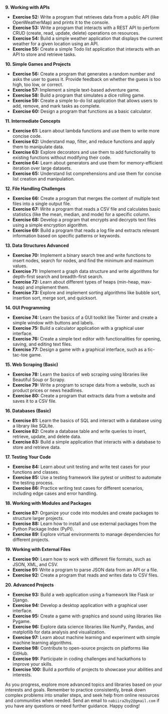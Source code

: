 **9. Working with APIs**

* **Exercise 52:** Write a program that retrieves data from a public API (like OpenWeatherMap) and prints it to the console.
* **Exercise 53:** Write a program that interacts with a REST API to perform CRUD (create, read, update, delete) operations on resources.
* **Exercise 54:** Build a simple weather application that displays the current weather for a given location using an API.
* **Exercise 55:** Create a simple Todo list application that interacts with an API to store and retrieve tasks.

**10.  Simple Games and Projects**

* **Exercise 56:** Create a program that generates a random number and asks the user to guess it. Provide feedback on whether the guess is too high, too low, or correct.
* **Exercise 57:** Implement a simple text-based adventure game.
* **Exercise 58:** Build a program that simulates a dice rolling game.
* **Exercise 59:** Create a simple to-do list application that allows users to add, remove, and mark tasks as complete.
* **Exercise 60:** Design a program that functions as a basic calculator.

**11. Intermediate Concepts**

* **Exercise 61:**  Learn about lambda functions and use them to write more concise code.
* **Exercise 62:** Understand map, filter, and reduce functions and apply them to manipulate data.
* **Exercise 63:** Explore decorators and use them to add functionality to existing functions without modifying their code.
* **Exercise 64:** Learn about generators and use them for memory-efficient iteration over large datasets. 
* **Exercise 65:** Understand list comprehensions and use them for concise list creation and manipulation.

**12. File Handling Challenges**

* **Exercise 66:** Create a program that merges the content of multiple text files into a single output file.
* **Exercise 67:** Write a program that reads a CSV file and calculates basic statistics (like the mean, median, and mode) for a specific column.
* **Exercise 68:** Develop a program that encrypts and decrypts text files using a simple encryption algorithm.
* **Exercise 69:** Build a program that reads a log file and extracts relevant information based on specific patterns or keywords.

**13. Data Structures Advanced**

* **Exercise 70:** Implement a binary search tree and write functions to insert nodes, search for nodes, and find the minimum and maximum values.
* **Exercise 71:**  Implement a graph data structure and write algorithms for depth-first search and breadth-first search.
* **Exercise 72:** Learn about different types of heaps (min-heap, max-heap) and implement them.
* **Exercise 73:**  Explore and implement sorting algorithms like bubble sort, insertion sort, merge sort, and quicksort. 

**14. GUI Programming**

* **Exercise 74:** Learn the basics of a GUI toolkit like Tkinter and create a simple window with buttons and labels.
* **Exercise 75:** Build a calculator application with a graphical user interface.
* **Exercise 76:** Create a simple text editor with functionalities for opening, saving, and editing text files.
* **Exercise 77:** Design a game with a graphical interface, such as a tic-tac-toe game.

**15. Web Scraping (Basic)**

* **Exercise 78:** Learn the basics of web scraping using libraries like Beautiful Soup or Scrapy.
* **Exercise 79:** Write a program to scrape data from a website, such as product prices or news headlines.
* **Exercise 80:** Create a program that extracts data from a website and saves it to a CSV file. 

**16. Databases (Basic)**

* **Exercise 81:** Learn the basics of SQL and interact with a database using a library like SQLite.
* **Exercise 82:** Create a database table and write queries to insert, retrieve, update, and delete data.
* **Exercise 83:** Build a simple application that interacts with a database to store and retrieve data.

**17. Testing Your Code**

* **Exercise 84:** Learn about unit testing and write test cases for your functions and classes.
* **Exercise 85:** Use a testing framework like pytest or unittest to automate the testing process.
* **Exercise 86:**  Practice writing test cases for different scenarios, including edge cases and error handling.

**18. Working with Modules and Packages**

* **Exercise 87:** Organize your code into modules and create packages to structure larger projects.
* **Exercise 88:**  Learn how to install and use external packages from the Python Package Index (PyPI).
* **Exercise 89:** Explore virtual environments to manage dependencies for different projects.

**19. Working with External Files**

* **Exercise 90:**  Learn how to work with different file formats, such as JSON, XML, and CSV.
* **Exercise 91:**  Write a program to parse JSON data from an API or a file.
* **Exercise 92:** Create a program that reads and writes data to CSV files.

**20. Advanced Projects**

* **Exercise 93:** Build a web application using a framework like Flask or Django.
* **Exercise 94:** Develop a desktop application with a graphical user interface.
* **Exercise 95:**  Create a game with graphics and sound using libraries like Pygame.
* **Exercise 96:**  Explore data science libraries like NumPy, Pandas, and matplotlib for data analysis and visualization.
* **Exercise 97:**  Learn about machine learning and experiment with simple machine learning algorithms.
* **Exercise 98:**  Contribute to open-source projects on platforms like GitHub.
* **Exercise 99:**  Participate in coding challenges and hackathons to improve your skills.
* **Exercise 100:**  Build a portfolio of projects to showcase your abilities and interests.

As you progress, explore more advanced topics and libraries based on your interests and goals. Remember to practice consistently, break down complex problems into smaller steps, and seek help from online resources and communities when needed. Send an email to `nabiira2by2@gmail.com` if you have any questions or need further guidance. Happy coding!
